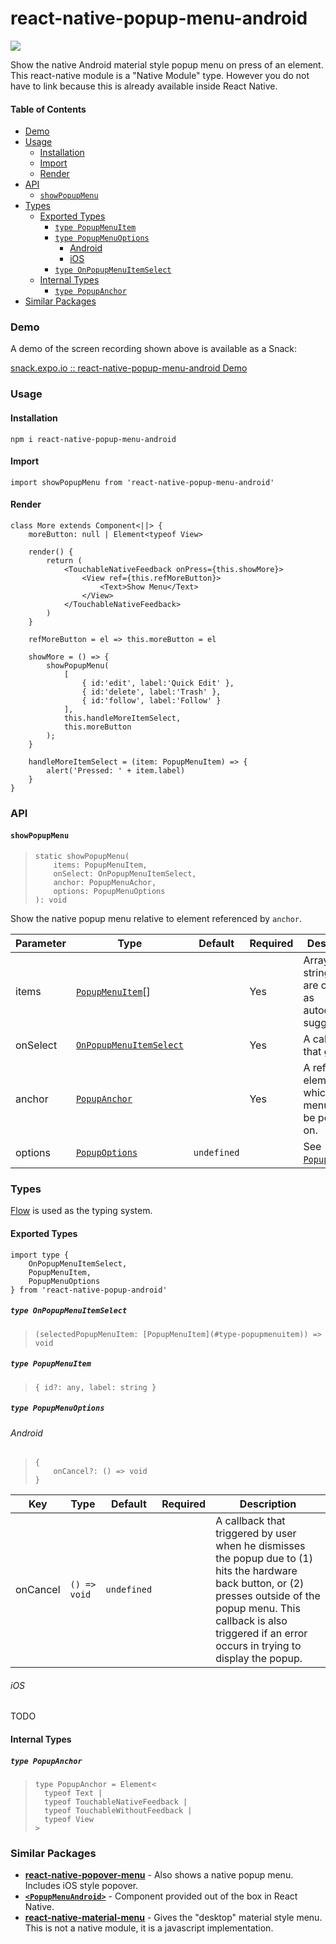 # react-native-popup-menu-android

![](https://github.com/Noitidart/react-native-popup-menu-android/blob/master/screenshots/demo.gif)

Show the native Android material style popup menu on press of an element. This react-native module is a "Native Module" type. However you do not have to link because this is already available inside React Native.

#### Table of Contents

- [Demo](#demo)
- [Usage](#usage)
  - [Installation](#installation)
  - [Import](#import)
  - [Render](#render)
- [API](#api)
  - [`showPopupMenu`](#showpopupmenu)
- [Types](#types)
  - [Exported Types](#exported-types)
    - [`type PopupMenuItem`](#type-popupmenuitem)
    - [`type PopupMenuOptions`](#type-popupmenuoptions)
      - [Android](#android)
      - [iOS](#ios)
    - [`type OnPopupMenuItemSelect`](#type-onpopupmenuitemselect)
  - [Internal Types](#internal-types)
    - [`type PopupAnchor`](#type-popupanchor)
- [Similar Packages](#similar-packages)

### Demo

A demo of the screen recording shown above is available as a Snack:

[snack.expo.io :: react-native-popup-menu-android Demo](https://snack.expo.io/@noitsnack/react-native-popup-menu-android-demo)

### Usage

#### Installation

    npm i react-native-popup-menu-android

#### Import

    import showPopupMenu from 'react-native-popup-menu-android'

#### Render

    class More extends Component<||> {
        moreButton: null | Element<typeof View>

        render() {
            return (
                <TouchableNativeFeedback onPress={this.showMore}>
                    <View ref={this.refMoreButton}>
                        <Text>Show Menu</Text>
                    </View>
                </TouchableNativeFeedback>
            )
        }

        refMoreButton = el => this.moreButton = el

        showMore = () => {
            showPopupMenu(
                [
                    { id:'edit', label:'Quick Edit' },
                    { id:'delete', label:'Trash' },
                    { id:'follow', label:'Follow' }
                ],
                this.handleMoreItemSelect,
                this.moreButton
            );
        }

        handleMoreItemSelect = (item: PopupMenuItem) => {
            alert('Pressed: ' + item.label)
        }
    }


### API

#### `showPopupMenu`

>     static showPopupMenu(
>         items: PopupMenuItem,
>         onSelect: OnPopupMenuItemSelect,
>         anchor: PopupMenuAchor,
>         options: PopupMenuOptions
>     ): void

Show the native popup menu relative to element referenced by `anchor`.

| Parameter | Type                                                   | Default     | Required | Description                                                       |
|-----------|--------------------------------------------------------|-------------|----------|-------------------------------------------------------------------|
| items     | [`PopupMenuItem`](#type-popupmenuitem)[]               |             | Yes      | Array of strings that are offered as autocomplete suggestions.    |
| onSelect  | [`OnPopupMenuItemSelect`](#type-onpopupmenuitemselect) |             | Yes      | A callback that gets                                              |
| anchor    | [`PopupAnchor`](#type-popupanchor)                     |             | Yes      | A ref to the element from which the menu should be positioned on. |
| options   | [`PopupOptions`](#type-popupoptions)                   | `undefined` |          | See [`PopupOptions`](#type-popupoptions).                         |

### Types

[Flow](http://flow.org/) is used as the typing system.

#### Exported Types

    import type {
        OnPopupMenuItemSelect,
        PopupMenuItem,
        PopupMenuOptions
    } from 'react-native-popup-android'

##### `type OnPopupMenuItemSelect`

>     (selectedPopupMenuItem: [PopupMenuItem](#type-popupmenuitem)) => void

##### `type PopupMenuItem`

>     { id?: any, label: string }

##### `type PopupMenuOptions`

###### Android

>     {
>         onCancel?: () => void
>     }

| Key      | Type         | Default     | Required | Description                                                                                                                                                                                                                          |
|----------|--------------|-------------|----------|--------------------------------------------------------------------------------------------------------------------------------------------------------------------------------------------------------------------------------------|
| onCancel | `() => void` | `undefined` |          | A callback that triggered by user when he dismisses the popup due to (1) hits the hardware back button, or (2) presses outside of the popup menu. This callback is also triggered if an error occurs in trying to display the popup. |

###### iOS

TODO


#### Internal Types

##### `type PopupAnchor`

>     type PopupAnchor = Element<
>       typeof Text |
>       typeof TouchableNativeFeedback |
>       typeof TouchableWithoutFeedback |
>       typeof View
>     >

### Similar Packages

* [**react-native-popover-menu**](https://github.com/prscX/react-native-popover-menu) - Also shows a native popup menu. Includes iOS style popover.
* [**`<PopupMenuAndroid>`**](https://github.com/facebook/react-native/pull/14581#issue-126176285) - Component provided out of the box in React Native.
* [**react-native-material-menu**](https://github.com/mxck/react-native-material-menu) - Gives the "desktop" material style menu. This is not a native module, it is a javascript implementation.

